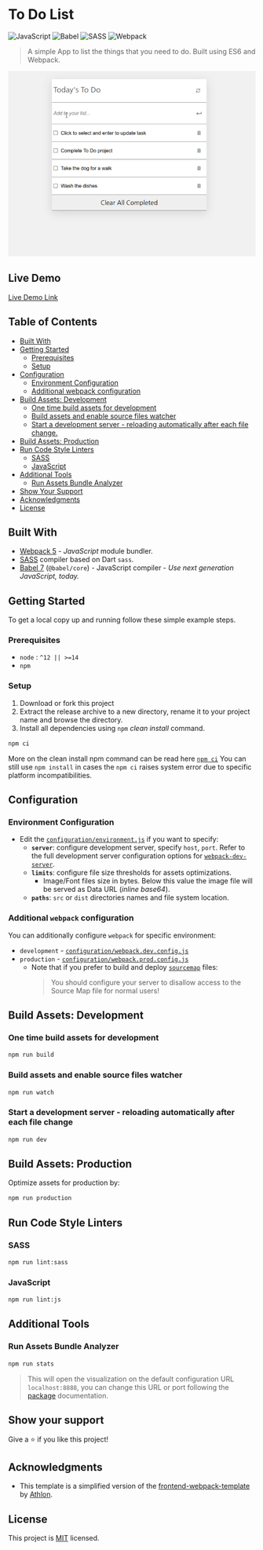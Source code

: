 # To Do List

![JavaScript](https://img.shields.io/badge/javascript-%23323330.svg?style=for-the-badge&logo=javascript&logoColor=%23F7DF1E)
![Babel](https://img.shields.io/badge/Babel-F9DC3e?style=for-the-badge&logo=babel&logoColor=black)
![SASS](https://img.shields.io/badge/SASS-hotpink.svg?style=for-the-badge&logo=SASS&logoColor=white)
![Webpack](https://img.shields.io/badge/webpack-%238DD6F9.svg?style=for-the-badge&logo=webpack&logoColor=black)

> A simple App to list the things that you need to do. Built using ES6 and Webpack.

![screenshot](./app_screenshot.gif)

## Live Demo

[Live Demo Link](http://todo-webpack.surge.sh/)

## Table of Contents

- [Built With](#built-with)
- [Getting Started](#getting-started)
  - [Prerequisites](#prerequisites)
  - [Setup](#setup)
- [Configuration](#configuration)
  - [Environment Configuration](#environment-configuration)
  - [Additional webpack configuration](#additional-webpack-configuration)
- [Build Assets: Development](#build-assets-development)
  - [One time build assets for development](#one-time-build-assets-for-development)
  - [Build assets and enable source files watcher](#build-assets-and-enable-source-files-watcher)
  - [Start a development server - reloading automatically after each file change.](#start-a-development-server---reloading-automatically-after-each-file-change)
- [Build Assets: Production](#build-assets-production)
- [Run Code Style Linters](#run-code-style-linters)
  - [SASS](#sass)
  - [JavaScript](#javascript)
- [Additional Tools](#additional-tools)
  - [Run Assets Bundle Analyzer](#run-assets-bundle-analyzer)
- [Show Your Support](#how-your-support)
- [Acknowledgments](#acknowledgments)
- [License](#license)

## Built With

- [Webpack 5](https://github.com/webpack/webpack) - _JavaScript_ module bundler.
- [SASS](https://github.com/sass/sass) compiler based on Dart `sass`.
- [Babel 7](https://github.com/babel/babel) (`@babel/core`) - JavaScript compiler - _Use next generation JavaScript, today._

## Getting Started

To get a local copy up and running follow these simple example steps.

### Prerequisites

- `node` : `^12 || >=14`
- `npm`

### Setup

1. Download or fork this project
2. Extract the release archive to a new directory, rename it to your project name and browse the directory.
3. Install all dependencies using `npm` _clean install_ command.

```sh
npm ci
```

More on the clean install npm command can be read here [`npm ci`](https://docs.npmjs.com/cli/ci.html)
You can still use `npm install` in cases the `npm ci` raises system error due to specific platform incompatibilities.

## Configuration

### Environment Configuration

- Edit the [`configuration/environment.js`](configuration/environment.js) if you want to specify:
  - **`server`**: configure development server, specify `host`, `port`. Refer to the full development server configuration options for [`webpack-dev-server`](https://webpack.js.org/configuration/dev-server/).
  - **`limits`**: configure file size thresholds for assets optimizations.
    - Image/Font files size in bytes. Below this value the image file will be served as Data URL (_inline base64_).
  - **`paths`**: `src` or `dist` directories names and file system location.

### Additional `webpack` configuration

You can additionally configure `webpack` for specific environment:

- `development` - [`configuration/webpack.dev.config.js`](configuration/webpack.dev.config.js)
- `production` - [`configuration/webpack.prod.config.js`](configuration/webpack.prod.config.js)
  - Note that if you prefer to build and deploy [`sourcemap`](https://webpack.js.org/configuration/devtool/#production) files:
    > You should configure your server to disallow access to the Source Map file for normal users!

## Build Assets: Development

### One time build assets for development

```sh
npm run build
```

### Build assets and enable source files watcher

```sh
npm run watch
```

### Start a development server - reloading automatically after each file change

```sh
npm run dev
```

## Build Assets: Production

Optimize assets for production by:

```sh
npm run production
```

## Run Code Style Linters

### SASS

```sh
npm run lint:sass
```

### JavaScript

```sh
npm run lint:js
```

## Additional Tools

### Run Assets Bundle Analyzer

```sh
npm run stats
```

> This will open the visualization on the default configuration URL `localhost:8888`, you can change this URL or port following the [package](https://github.com/webpack-contrib/webpack-bundle-analyzer#options-for-cli) documentation.

## Show your support

Give a ⭐️ if you like this project!

## Acknowledgments

- This template is a simplified version of the [frontend-webpack-template](https://github.com/WeAreAthlon/frontend-webpack-boilerplate) by [Athlon](https://github.com/WeAreAthlon).

## License

This project is [MIT](./MIT.md) licensed.

